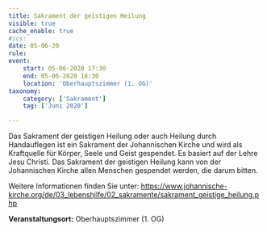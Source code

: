 ```yaml
---
title: Sakrament der geistigen Heilung
visible: true
cache_enable: true
#ics: 
date: 05-06-20
rule: 
event:
	start: 05-06-2020 17:30
	end: 05-06-2020 18:30
	location: 'Oberhauptszimmer (1. OG)'
taxonomy:
	category: ['Sakrament']
	tag: ['Juni 2020']

---
```

Das Sakrament der geistigen Heilung oder auch Heilung durch Handauflegen ist ein Sakrament der Johannischen Kirche und wird als Kraftquelle für Körper, Seele und Geist gespendet. Es basiert auf der Lehre Jesu Christi. Das Sakrament der geistigen Heilung kann von der Johannischen Kirche allen Menschen gespendet werden, die darum bitten.

Weitere Informationen finden Sie unter:
https://www.johannische-kirche.org/de/03_lebenshilfe/02_sakramente/sakrament_geistige_heilung.php



**Veranstaltungsort:** Oberhauptszimmer (1. OG)

